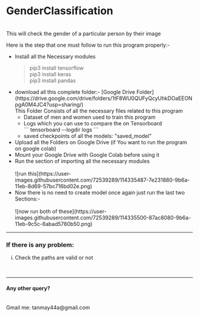 <H1> GenderClassification </H1>
<br>
This will check the gender of a particular person by their image

Here is the step that one must follow to run this program properly:-
<ul type = "disk">
<li> Install all the Necessary modules </li>
    
> pip3 install tensorflow <br>
> pip3 install keras <br>
> pip3 install pandas <br>

<li> download all this complete folder:- [Google Drive Folder](https://drive.google.com/drive/folders/1tF8WU0QUFyQcyUhkDOaEEONpgA0M4JC4?usp=sharing/)
     <br>This Folder Consists of all the necessary files related to this program
        <ul type = "diamond">
            <li>Dataset of men and women used to train this program</li>
            <li>Logs which you can use to compare the on Tensorboard
            <br>
                ```
                tensorboard --logdir logs
                ```               
            </li>
            <li> saved checkpoints of all the models: "saved_model" </li>
            </ul>
</li>

<li> Upload all the Folders on Google Drive (if You want to run the program on google colab) </li>
<li> Mount your Google Drive with Google Colab before using it</li>
<li> Run the section of importing all the necessary modules </li>
<br>
![run this](https://user-images.githubusercontent.com/72539289/114335487-7e231880-9b6a-11eb-8d69-57bc716bd02e.png)

<br>
<li> Now there is no need to create model once again just run the last two Sections:-</li>
<br>
![now run both of these](https://user-images.githubusercontent.com/72539289/114335500-87ac8080-9b6a-11eb-9c5c-6abad5780b50.png)
<br></ul>
<hr>
<H3>If there is any problem:</H3>
<ol type ='i'>
<li>Check the paths are valid or not</li>
</ol>
<br>
<hr>
<H4>Any other query?</H4>
<br>
Gmail me: tanmay44a@gmail.com
